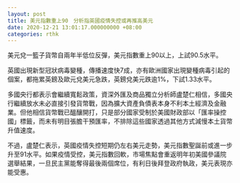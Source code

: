 ```yaml
---
layout: post
title: 美元指數重上90　分析指英國疫情失控或再推高美元
date: 2020-12-21 13:01:17.000000000 +08:00
categories: rthk
---
```


美元兌一籃子貨幣自兩年半低位反彈，美元指數重上90以上，上試90.5水平。

英國出現新型冠狀病毒變種，傳播速度快7成，亦有歐洲國家出現變種病毒引起的個案，都拖累英鎊及歐元兌美元急跌，英鎊兌美元跌逾1%，下試1.33水平。

多國央行都表示會繼續寬鬆政策，資深外匯及商品獨立分析師盧楚仁相信，多國央行繼續放水未必直接引發貨幣戰，因為擴大資產負債表本身不利本土經濟及金融業。但他相信貨幣戰已醞釀開打，只是部分國家受制於美國財政部以「匯率操控國」標籤，而未有明目張膽干預匯率，不排除這些國家透過其他方式減慢本土貨幣升值速度。

不過，盧楚仁表示，英國疫情失控短期仍左右美元走勢，美元指數聖誕前或進一步升至91水平。如果疫情受控，美元指數回軟，市場焦點會重返明年初美國參議院選舉結果，一旦民主黨能奪得最後兩個席位，有利日後拜登政府執政，美元表現亦能受惠。

